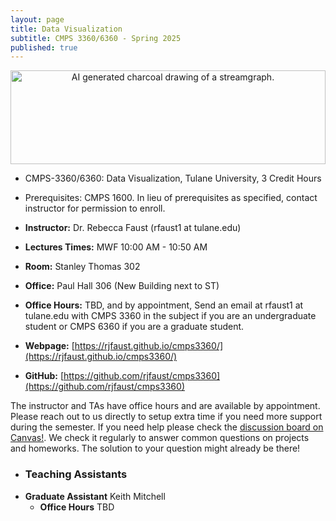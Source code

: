 ```yaml
---
layout: page
title: Data Visualization
subtitle: CMPS 3360/6360 - Spring 2025
published: true
---
```

<p style="text-align:center;"><img src="{{ 'img/streamInk.png' | relative_url }}" alt="AI generated charcoal drawing of a streamgraph." style="height:150px; width:100%"/></p>

* CMPS-3360/6360: Data Visualization, Tulane University, 3 Credit Hours
* Prerequisites: CMPS 1600. In lieu of prerequisites as specified, contact instructor for permission to enroll.


* **Instructor:** Dr. Rebecca Faust (rfaust1 at tulane.edu)
* **Lectures Times:** MWF 10:00 AM - 10:50 AM
* **Room:** Stanley Thomas 302
* **Office:** Paul Hall 306 (New Building next to ST)
* **Office Hours:** TBD, and by appointment, Send an email at rfaust1 at tulane.edu with CMPS 3360 in the subject if you are an undergraduate student or CMPS 6360 if you are a graduate student.
* **Webpage:** [https://rjfaust.github.io/cmps3360/](https://rjfaust.github.io/cmps3360/)
* **GitHub:** [https://github.com/rjfaust/cmps3360](https://github.com/rjfaust/cmps3360)

The instructor and TAs have office hours and are available by appointment.  Please reach out to us directly to setup extra time if you need more support during the semester. If you need help please check the [discussion board on Canvas!](https://tulane.instructure.com/). We check it regularly to answer common questions on projects and homeworks.  The solution to your question might already be there!


* ### Teaching Assistants
* **Graduate Assistant** Keith Mitchell 
  * **Office Hours** TBD